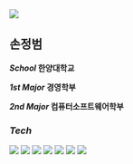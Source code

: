 <img src="https://capsule-render.vercel.app/api?type=waving&&color=0:0033ff,100:ccffff&height=200&section=header&text=JB's%20Profile&fontColor=ffffff&fontSize=50" />
<div>
    <h2 align="left"><b>손정범</b></h2>
    <div align="left">
        <p><b><i>School</i> 한양대학교</b></p>
        <p><b><i>1st Major</i> 경영학부</b></p>
        <p><b><i>2nd Major</i> 컴퓨터소프트웨어학부</b></p>
    </div>
</div>
<h3 align="left"><i>Tech</i></h3>
<p align="left">
    <img src="https://img.shields.io/badge/html5-E34F26?style=for-the-badge&logo=html5&logoColor=white"> 
    <img src="https://img.shields.io/badge/css-1572B6?style=for-the-badge&logo=css3&logoColor=white"> 
    <img src="https://img.shields.io/badge/java-007396?style=for-the-badge&logo=java&logoColor=white">
    <img src="https://img.shields.io/badge/python-3776AB?style=for-the-badge&logo=python&logoColor=white">
        <img src="https://img.shields.io/badge/django-092E20?style=for-the-badge&logo=django&logoColor=white">
    <img src="https://img.shields.io/badge/amazonaws-232F3E?style=for-the-badge&logo=amazonaws&logoColor=white">   
        <img src="https://img.shields.io/badge/github-181717?style=for-the-badge&logo=github&logoColor=white">
</p>

